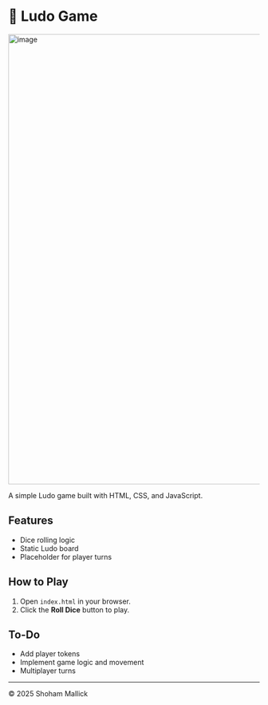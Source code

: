 # 🎲 Ludo Game
<img width="1910" height="902" alt="image" src="https://github.com/user-attachments/assets/6c1a3f09-135a-4052-b9eb-6f0e3ae0700e" />


A simple Ludo game built with HTML, CSS, and JavaScript.

## Features

- Dice rolling logic
- Static Ludo board
- Placeholder for player turns

## How to Play

1. Open `index.html` in your browser.
2. Click the **Roll Dice** button to play.

## To-Do

- Add player tokens
- Implement game logic and movement
- Multiplayer turns

---

© 2025 Shoham Mallick
